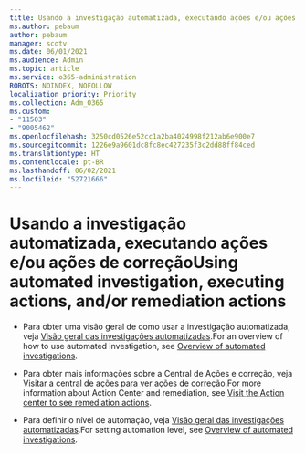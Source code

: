 ```yaml
---
title: Usando a investigação automatizada, executando ações e/ou ações de correção
ms.author: pebaum
author: pebaum
manager: scotv
ms.date: 06/01/2021
ms.audience: Admin
ms.topic: article
ms.service: o365-administration
ROBOTS: NOINDEX, NOFOLLOW
localization_priority: Priority
ms.collection: Adm_O365
ms.custom:
- "11503"
- "9005462"
ms.openlocfilehash: 3250cd0526e52cc1a2ba4024998f212ab6e900e7
ms.sourcegitcommit: 1226e9a9601dc8fc8ec427235f3c2dd88ff84ced
ms.translationtype: HT
ms.contentlocale: pt-BR
ms.lasthandoff: 06/02/2021
ms.locfileid: "52721666"
---
```

# <a name="using-automated-investigation-executing-actions-andor-remediation-actions"></a><span data-ttu-id="d1d54-102">Usando a investigação automatizada, executando ações e/ou ações de correção</span><span class="sxs-lookup"><span data-stu-id="d1d54-102">Using automated investigation, executing actions, and/or remediation actions</span></span>

- <span data-ttu-id="d1d54-103">Para obter uma visão geral de como usar a investigação automatizada, veja [Visão geral das investigações automatizadas](/microsoft-365/security/defender-endpoint/automated-investigations).</span><span class="sxs-lookup"><span data-stu-id="d1d54-103">For an overview of how to use automated investigation, see [Overview of automated investigations](/microsoft-365/security/defender-endpoint/automated-investigations).</span></span>

- <span data-ttu-id="d1d54-104">Para obter mais informações sobre a Central de Ações e correção, veja [Visitar a central de ações para ver ações de correção](/security/defender-endpoint/auto-investigation-action-center).</span><span class="sxs-lookup"><span data-stu-id="d1d54-104">For more information about Action Center and remediation, see [Visit the Action center to see remediation actions](/security/defender-endpoint/auto-investigation-action-center).</span></span>

- <span data-ttu-id="d1d54-105">Para definir o nível de automação, veja [Visão geral das investigações automatizadas](/microsoft-365/security/defender-endpoint/automated-investigations).</span><span class="sxs-lookup"><span data-stu-id="d1d54-105">For setting automation level, see [Overview of automated investigations](/microsoft-365/security/defender-endpoint/automated-investigations).</span></span>